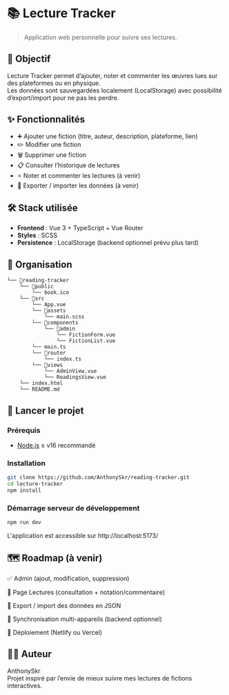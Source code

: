 # 📚 Lecture Tracker

> Application web personnelle pour suivre ses lectures.

## 🎯 Objectif

Lecture Tracker permet d’ajouter, noter et commenter les œuvres lues sur des plateformes ou en physique.  
Les données sont sauvegardées localement (LocalStorage) avec possibilité d’export/import pour ne pas les perdre.

## ✨ Fonctionnalités

- ➕ Ajouter une fiction (titre, auteur, description, plateforme, lien)
- ✏️ Modifier une fiction
- 🗑️ Supprimer une fiction
- 📋 Consulter l’historique de lectures
- ⭐ Noter et commenter les lectures (à venir)
- 💾 Exporter / importer les données (à venir)

## 🛠️ Stack utilisée

- **Frontend** : Vue 3 + TypeScript + Vue Router
- **Styles** : SCSS
- **Persistence** : LocalStorage (backend optionnel prévu plus tard)

## 📂 Organisation

```
└── 📁reading-tracker
    └── 📁public
        └── book.ico
    └── 📁src
        └── App.vue
        └── 📁assets
            └── main.scss
        └── 📁components
            └── 📁admin
                └── FictionForm.vue
                └── FictionList.vue
        └── main.ts
        └── 📁router
            └── index.ts
        └── 📁views
            └── AdminView.vue
            └── ReadingsView.vue
    └── index.html
    └── README.md
```

## 🚀 Lancer le projet

### Prérequis

- [Node.js](https://nodejs.org/) ≥ v16 recommandé

### Installation

```bash
git clone https://github.com/AnthonySkr/reading-tracker.git
cd lecture-tracker
npm install
```

### Démarrage serveur de développement

```bash
npm run dev
```

L'application est accessible sur http://localhost:5173/

## 🗺️ Roadmap (à venir)

✅ Admin (ajout, modification, suppression)

🔲 Page Lectures (consultation + notation/commentaire)

🔲 Export / import des données en JSON

🔲 Synchronisation multi-appareils (backend optionnel)

🔲 Déploiement (Netlify ou Vercel)

## 🧑‍💻 Auteur

AnthonySkr  
Projet inspiré par l’envie de mieux suivre mes lectures de fictions interactives.
